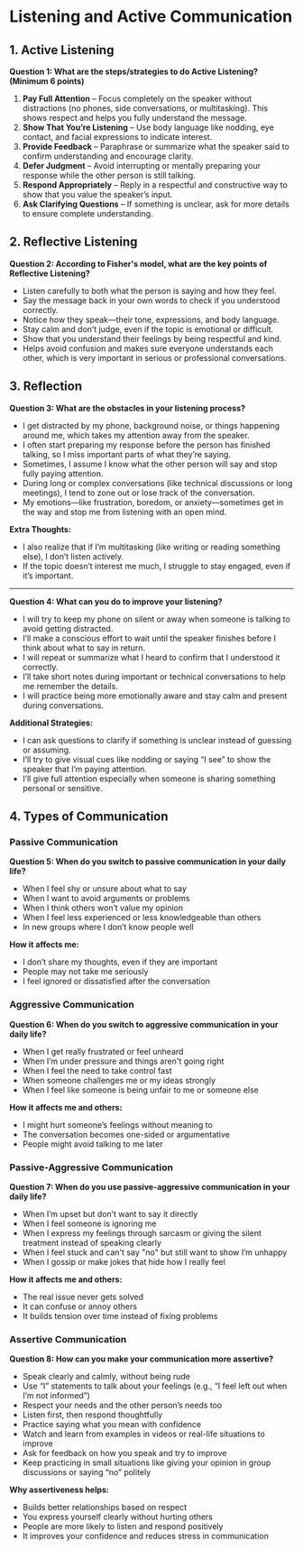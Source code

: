 # Listening and Active Communication

## 1. Active Listening

**Question 1: What are the steps/strategies to do Active Listening? (Minimum 6 points)**

1. **Pay Full Attention** – Focus completely on the speaker without distractions (no phones, side conversations, or multitasking). This shows respect and helps you fully understand the message.
2. **Show That You’re Listening** – Use body language like nodding, eye contact, and facial expressions to indicate interest.
3. **Provide Feedback** – Paraphrase or summarize what the speaker said to confirm understanding and encourage clarity.
4. **Defer Judgment** – Avoid interrupting or mentally preparing your response while the other person is still talking.
5. **Respond Appropriately** – Reply in a respectful and constructive way to show that you value the speaker’s input.
6. **Ask Clarifying Questions** – If something is unclear, ask for more details to ensure complete understanding.


## 2. Reflective Listening

**Question 2: According to Fisher's model, what are the key points of Reflective Listening?**

- Listen carefully to both what the person is saying and how they feel.
- Say the message back in your own words to check if you understood correctly.
- Notice how they speak—their tone, expressions, and body language.
- Stay calm and don’t judge, even if the topic is emotional or difficult.
- Show that you understand their feelings by being respectful and kind.
- Helps avoid confusion and makes sure everyone understands each other, which is very important in serious or professional conversations.

## 3. Reflection

**Question 3: What are the obstacles in your listening process?**

- I get distracted by my phone, background noise, or things happening around me, which takes my attention away from the speaker.  
- I often start preparing my response before the person has finished talking, so I miss important parts of what they’re saying.  
- Sometimes, I assume I know what the other person will say and stop fully paying attention.  
- During long or complex conversations (like technical discussions or long meetings), I tend to zone out or lose track of the conversation.  
- My emotions—like frustration, boredom, or anxiety—sometimes get in the way and stop me from listening with an open mind.  

**Extra Thoughts:**  
- I also realize that if I’m multitasking (like writing or reading something else), I don’t listen actively.  
- If the topic doesn’t interest me much, I struggle to stay engaged, even if it’s important.  

---

**Question 4: What can you do to improve your listening?**

- I will try to keep my phone on silent or away when someone is talking to avoid getting distracted.  
- I’ll make a conscious effort to wait until the speaker finishes before I think about what to say in return.  
- I will repeat or summarize what I heard to confirm that I understood it correctly.  
- I’ll take short notes during important or technical conversations to help me remember the details.  
- I will practice being more emotionally aware and stay calm and present during conversations.  

**Additional Strategies:**  
- I can ask questions to clarify if something is unclear instead of guessing or assuming.  
- I’ll try to give visual cues like nodding or saying “I see” to show the speaker that I’m paying attention.  
- I’ll give full attention especially when someone is sharing something personal or sensitive.  


## 4. Types of Communication

### Passive Communication  
**Question 5: When do you switch to passive communication in your daily life?**

- When I feel shy or unsure about what to say  
- When I want to avoid arguments or problems  
- When I think others won’t value my opinion  
- When I feel less experienced or less knowledgeable than others  
- In new groups where I don’t know people well  

**How it affects me:**  
- I don’t share my thoughts, even if they are important  
- People may not take me seriously  
- I feel ignored or dissatisfied after the conversation  


### Aggressive Communication  

**Question 6: When do you switch to aggressive communication in your daily life?**

- When I get really frustrated or feel unheard  
- When I’m under pressure and things aren't going right  
- When I feel the need to take control fast  
- When someone challenges me or my ideas strongly  
- When I feel like someone is being unfair to me or someone else  

**How it affects me and others:**  
- I might hurt someone’s feelings without meaning to  
- The conversation becomes one-sided or argumentative  
- People might avoid talking to me later  


### Passive-Aggressive Communication  

**Question 7: When do you use passive-aggressive communication in your daily life?**

- When I’m upset but don’t want to say it directly  
- When I feel someone is ignoring me  
- When I express my feelings through sarcasm or giving the silent treatment instead of speaking clearly  
- When I feel stuck and can't say "no" but still want to show I’m unhappy  
- When I gossip or make jokes that hide how I really feel  

**How it affects me and others:**  
- The real issue never gets solved  
- It can confuse or annoy others  
- It builds tension over time instead of fixing problems  


### Assertive Communication  

**Question 8: How can you make your communication more assertive?**

- Speak clearly and calmly, without being rude  
- Use “I” statements to talk about your feelings (e.g., “I feel left out when I’m not informed”)  
- Respect your needs and the other person’s needs too  
- Listen first, then respond thoughtfully  
- Practice saying what you mean with confidence  
- Watch and learn from examples in videos or real-life situations to improve  
- Ask for feedback on how you speak and try to improve  
- Keep practicing in small situations like giving your opinion in group discussions or saying “no” politely  

**Why assertiveness helps:**  
- Builds better relationships based on respect  
- You express yourself clearly without hurting others  
- People are more likely to listen and respond positively  
- It improves your confidence and reduces stress in communication